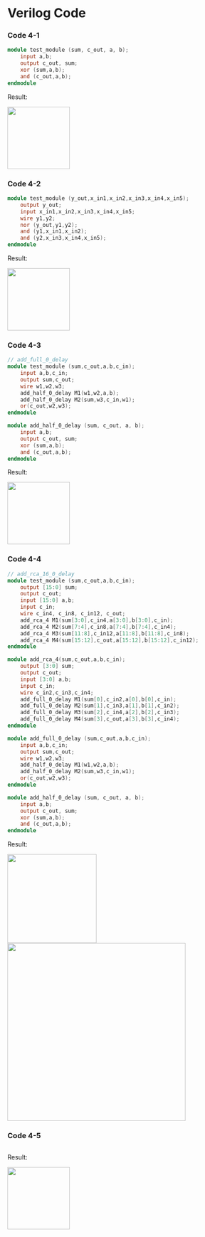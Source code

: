 # Verilog Code

### Code 4-1
```verilog
module test_module (sum, c_out, a, b);
	input a,b;
	output c_out, sum;
	xor (sum,a,b);
	and (c_out,a,b);
endmodule
```

Result:

<img src="https://github.com/HaiHoangCN/Advanced_Verilog_HDL/assets/51068749/dd889817-bc48-4ccf-b365-b8e2033ee09a" height="140">

### Code 4-2
```verilog
module test_module (y_out,x_in1,x_in2,x_in3,x_in4,x_in5);
	output y_out;
	input x_in1,x_in2,x_in3,x_in4,x_in5;
	wire y1,y2;
	nor (y_out,y1,y2);
	and (y1,x_in1,x_in2);
	and (y2,x_in3,x_in4,x_in5);
endmodule
```

Result:

<img src="https://github.com/HaiHoangCN/Advanced_Verilog_HDL/assets/51068749/3616d0a3-bcef-400f-8993-f2515ed863e0" height="140">

### Code 4-3
```verilog
// add_full_0_delay
module test_module (sum,c_out,a,b,c_in);
	input a,b,c_in;
	output sum,c_out;
	wire w1,w2,w3;
	add_half_0_delay M1(w1,w2,a,b);
	add_half_0_delay M2(sum,w3,c_in,w1);
	or(c_out,w2,w3);
endmodule

module add_half_0_delay (sum, c_out, a, b);
	input a,b;
	output c_out, sum;
	xor (sum,a,b);
	and (c_out,a,b);
endmodule
```

Result:

<img src="https://github.com/HaiHoangCN/Advanced_Verilog_HDL/assets/51068749/9b00b6d1-6acd-485c-8456-a0ba57a398f3" height="140">

### Code 4-4
```verilog
// add_rca_16_0_delay
module test_module (sum,c_out,a,b,c_in);
	output [15:0] sum;
	output c_out;
	input [15:0] a,b;
	input c_in;
	wire c_in4, c_in8, c_in12, c_out;
	add_rca_4 M1(sum[3:0],c_in4,a[3:0],b[3:0],c_in);
	add_rca_4 M2(sum[7:4],c_in8,a[7:4],b[7:4],c_in4);
	add_rca_4 M3(sum[11:8],c_in12,a[11:8],b[11:8],c_in8);
	add_rca_4 M4(sum[15:12],c_out,a[15:12],b[15:12],c_in12);
endmodule

module add_rca_4(sum,c_out,a,b,c_in);
	output [3:0] sum;
	output c_out;
	input [3:0] a,b;
	input c_in;
	wire c_in2,c_in3,c_in4;
	add_full_0_delay M1(sum[0],c_in2,a[0],b[0],c_in);
	add_full_0_delay M2(sum[1],c_in3,a[1],b[1],c_in2);
	add_full_0_delay M3(sum[2],c_in4,a[2],b[2],c_in3);
	add_full_0_delay M4(sum[3],c_out,a[3],b[3],c_in4);
endmodule

module add_full_0_delay (sum,c_out,a,b,c_in);
	input a,b,c_in;
	output sum,c_out;
	wire w1,w2,w3;
	add_half_0_delay M1(w1,w2,a,b);
	add_half_0_delay M2(sum,w3,c_in,w1);
	or(c_out,w2,w3);
endmodule

module add_half_0_delay (sum, c_out, a, b);
	input a,b;
	output c_out, sum;
	xor (sum,a,b);
	and (c_out,a,b);
endmodule
```

Result:

<img src="https://github.com/HaiHoangCN/Advanced_Verilog_HDL/assets/51068749/f1ba077a-be2d-4da0-a204-d6569219b200" height="200">

<img src="https://github.com/HaiHoangCN/Advanced_Verilog_HDL/assets/51068749/8c5b6a68-b018-45c0-9b08-39088698ca02" height="400">

### Code 4-5
```verilog

```

Result:

<img src="" height="140">
